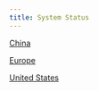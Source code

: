 ```yaml
---
title: System Status
---
```


<p><a href="https://cn-aylanetworks.statuspage.io/" target="_blank">China</a></p>

<p><a href="https://eu-aylanetworks.statuspage.io/" target="_blank">Europe</a></p>

<p><a href="https://us-aylanetworks.statuspage.io/" target="_blank">United States</a></p>
